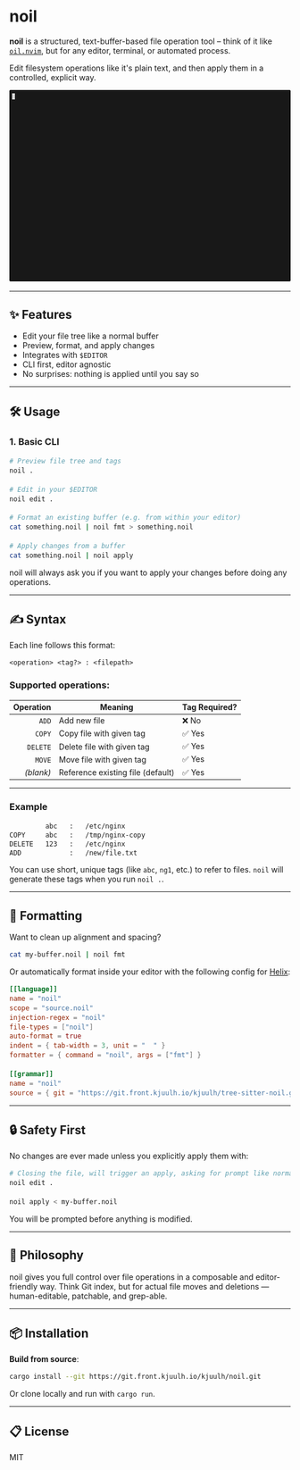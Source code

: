 # noil

**noil** is a structured, text-buffer-based file operation tool – think of it like [`oil.nvim`](https://github.com/stevearc/oil.nvim), but for any editor, terminal, or automated process.

Edit filesystem operations like it's plain text, and then apply them in a controlled, explicit way.

![demo](assets/demo.gif)

---

## ✨ Features

* Edit your file tree like a normal buffer
* Preview, format, and apply changes
* Integrates with `$EDITOR`
* CLI first, editor agnostic
* No surprises: nothing is applied until you say so

---

## 🛠️ Usage

### 1. Basic CLI

```bash
# Preview file tree and tags
noil .

# Edit in your $EDITOR
noil edit .

# Format an existing buffer (e.g. from within your editor)
cat something.noil | noil fmt > something.noil

# Apply changes from a buffer
cat something.noil | noil apply
```

noil will always ask you if you want to apply your changes before doing any operations.

---

## ✍️ Syntax

Each line follows this format:

```
<operation> <tag?> : <filepath>
```

### Supported operations:

| Operation | Meaning                           | Tag Required? |
| --------: | --------------------------------- | ------------- |
|     `ADD` | Add new file                      | ❌ No          |
|    `COPY` | Copy file with given tag          | ✅ Yes         |
|  `DELETE` | Delete file with given tag        | ✅ Yes         |
|    `MOVE` | Move file with given tag          | ✅ Yes         |
| *(blank)* | Reference existing file (default) | ✅ Yes         |

---

### Example

```
         abc   :   /etc/nginx
COPY     abc   :   /tmp/nginx-copy
DELETE   123   :   /etc/nginx
ADD            :   /new/file.txt
```

You can use short, unique tags (like `abc`, `ng1`, etc.) to refer to files. `noil` will generate these tags when you run `noil .`.

---

## 🧽 Formatting

Want to clean up alignment and spacing?

```bash
cat my-buffer.noil | noil fmt
```

Or automatically format inside your editor with the following config for [Helix](https://helix-editor.com):

```toml
[[language]]
name = "noil"
scope = "source.noil"
injection-regex = "noil"
file-types = ["noil"]
auto-format = true
indent = { tab-width = 3, unit = "  " }
formatter = { command = "noil", args = ["fmt"] }

[[grammar]]
name = "noil"
source = { git = "https://git.front.kjuulh.io/kjuulh/tree-sitter-noil.git", rev = "2f295629439881d0b9e89108a1296881d0daf7b9" }
```

---

## 🔒 Safety First

No changes are ever made unless you explicitly apply them with:

```bash
# Closing the file, will trigger an apply, asking for prompt like normal
noil edit .

noil apply < my-buffer.noil
```

You will be prompted before anything is modified.

---

## 🧠 Philosophy

noil gives you full control over file operations in a composable and editor-friendly way. Think Git index, but for actual file moves and deletions — human-editable, patchable, and grep-able.

---

## 📦 Installation

**Build from source**:

```bash
cargo install --git https://git.front.kjuulh.io/kjuulh/noil.git
```

Or clone locally and run with `cargo run`.

---

## 📋 License

MIT
